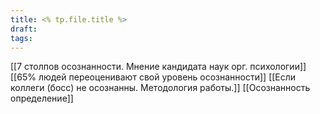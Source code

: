 ```yaml
---
title: <% tp.file.title %>
draft: 
tags:
---
```

[[7 столпов осознанности. Мнение кандидата наук орг. психологии]]
[[65% людей переоценивают свой уровень осознанности]]
[[Если коллеги (босс) не осознанны. Методология работы.]]
[[Осознанность определение]]